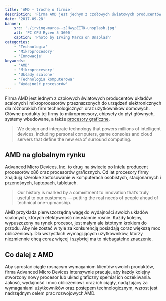 ```yaml
---
title: 'AMD – trochę o firmie'
description: 'Firma AMD jest jednym z czołowych światowych producentów układów scalonych i mikroprocesorów przeznaczonych do urządzeń elektronicznych dla różnorakich firm technologicznych oraz użytkowników domowych.'
date: '2017-09-28'
banner:
    src: './irving-marca--zJHwypEIT8-unsplash.jpg'
    alt: 'PC CPU Ryzen 5 3600'
    caption: 'Photo by Irving Marca on Unsplash'
categories:
    - 'Technologia'
    - 'Mikroprocesory'
    - 'Innowacje'
keywords:
    - 'AMD'
    - 'Mikroprocesory'
    - 'Układy scalone'
    - 'Technologia komputerowa'
    - 'Wydajność procesorów'
---
```


Firma AMD jest jednym z czołowych światowych producentów układów scalonych i mikroprocesorów przeznaczonych do urządzeń elektronicznych dla różnorakich firm technologicznych oraz użytkowników domowych. Główne produkty tej firmy to mikroprocesory, chipsety do płyt głównych, systemy wbudowane, a także [procesory graficzne](../karty-graficzne-nvidia/).

> ​​​​​​​​​​​​​​We design and integrate technology that powers millions of intelligent devices, including personal computers, game consoles and cloud servers that define the new era of surround computing.

## AMD na globalnym rynku

Advanced Micro Devices, Inc. to drugi na świecie po [Intelu](../procesory-intel/) producent procesorów x86 oraz procesorów graficznych. Od lat procesory firmy znajdują szerokie zastosowanie w komputerach osobistych, stacjonarnych i przenośnych, laptopach, tabletach.

> Our history is marked by a commitment to innovation that’s truly useful to our customers — putting the real needs of people ahead of technical one-upmanship.

AMD przykłada pierwszorzędną wagę do wydajności swoich układów scalonych, których efektywność nieustannie rośnie. Każdy kolejny, wypuszczony na rynek procesor, jest małym ale istotnym krokiem do przodu. Aby nie zostać w tyle za konkurencją posiadają coraz większą moc obliczeniową. Dla wszystkich wymagających użytkowników, którzy niezmiennie chcą coraz więcej i szybciej ma to niebagatelne znaczenie.

## Co dalej z AMD

Aby sprostać ciągle rosnącym wymaganiom klientów swoich produktów, firma Advanced Micro Devices intensywnie pracuje, aby każdy kolejny stworzony nowy procesor lub układ graficzny spełniał ich oczekiwania. Jakość, wydajność i moc obliczeniowa oraz ich ciągły, nadążający za wymaganiami użytkowników oraz postępem technologicznym, wzrost jest nadrzędnym celem prac rozwojowych AMD.
